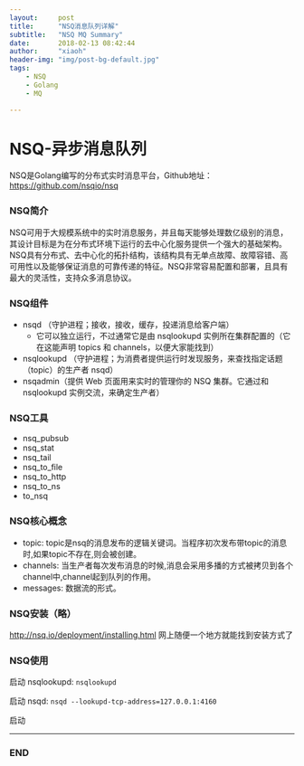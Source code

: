 ```yaml
---
layout:     post
title:      "NSQ消息队列详解"
subtitle:   "NSQ MQ Summary"
date:       2018-02-13 08:42:44
author:     "xiaoh"
header-img: "img/post-bg-default.jpg"
tags:
    - NSQ
    - Golang
    - MQ

---
```


# NSQ-异步消息队列

NSQ是Golang编写的分布式实时消息平台，Github地址：https://github.com/nsqio/nsq

### NSQ简介

NSQ可用于大规模系统中的实时消息服务，并且每天能够处理数亿级别的消息，其设计目标是为在分布式环境下运行的去中心化服务提供一个强大的基础架构。NSQ具有分布式、去中心化的拓扑结构，该结构具有无单点故障、故障容错、高可用性以及能够保证消息的可靠传递的特征。NSQ非常容易配置和部署，且具有最大的灵活性，支持众多消息协议。

### NSQ组件

+ nsqd （守护进程；接收，接收，缓存，投递消息给客户端）
    + 它可以独立运行，不过通常它是由 nsqlookupd 实例所在集群配置的（它在这能声明 topics 和 channels，以便大家能找到）
+ nsqlookupd （守护进程；为消费者提供运行时发现服务，来查找指定话题（topic）的生产者 nsqd）
+ nsqadmin（提供 Web 页面用来实时的管理你的 NSQ 集群。它通过和 nsqlookupd 实例交流，来确定生产者）

### NSQ工具

+ nsq_pubsub
+ nsq_stat
+ nsq_tail
+ nsq_to_file
+ nsq_to_http
+ nsq_to_ns
+ to_nsq

### NSQ核心概念

+ topic: topic是nsq的消息发布的逻辑关键词。当程序初次发布带topic的消息时,如果topic不存在,则会被创建。
+ channels: 当生产者每次发布消息的时候,消息会采用多播的方式被拷贝到各个channel中,channel起到队列的作用。
+ messages: 数据流的形式。

### NSQ安装（略）

http://nsq.io/deployment/installing.html
网上随便一个地方就能找到安装方式了

### NSQ使用

启动 nsqlookupd: `nsqlookupd`

启动 nsqd: `nsqd --lookupd-tcp-address=127.0.0.1:4160`

启动


---

### END
